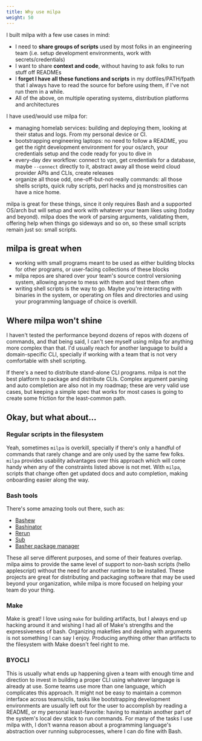 ```yaml
---
title: Why use milpa
weight: 50
---
```


I built milpa with a few use cases in mind:

- I need to **share groups of scripts** used by most folks in an engineering team (i.e. setup development environments, work with secrets/credentials)
- I want to share **context and code**, without having to ask folks to run stuff off READMEs
- I **forget I have all these functions and scripts** in my dotfiles/PATH/fpath that I always have to read the source for before using them, if I've not run them in a while.
- All of the above, on multiple operating systems, distribution platforms and architectures

I have used/would use milpa for:

- managing homelab services: building and deploying them, looking at their status and logs. From my personal device or CI.
- bootstrapping engineering laptops: no need to follow a README, you get the right development environment for your os/arch, your credentials setup and the code ready for you to dive in
- every-day dev workflow: connect to vpn, get credentials for a database, maybe `--connect` directly to it, abstract away all those weird cloud provider APIs and CLIs, create releases
- organize all those odd, one-off-but-not-really commands: all those shells scripts, quick ruby scripts, perl hacks and jq monstrosities can have a nice home.

milpa is great for these things, since it only requires Bash and a supported OS/arch but will setup and work with whatever your team likes using (today and beyond). milpa does the work of parsing arguments, validating them, offering help when things go sideways and so on, so these small scripts remain just so: small scripts.

## milpa is great when

- working with small programs meant to be used as either building blocks for other programs, or user-facing collections of these blocks
- milpa repos are shared over your team's source control versioning system, allowing anyone to mess with them and test them often
- writing shell scripts is the way to go. Maybe you're interacting with binaries in the system, or operating on files and directories and using your programming language of choice is overkill.

## Where milpa won't shine

I haven't tested the performance beyond dozens of repos with dozens of commands, and that being said, I can't see myself using milpa for anything more complex than that. I'd usually reach for another language to build a domain-specific CLI, specially if working with a team that is not very comfortable with shell scripting.

If there's a need to distribute stand-alone CLI programs. milpa is not the best platform to package and distribute CLIs. Complex argument parsing and auto completion are also not in my roadmap; these are very valid use cases, but keeping a simple spec that works for most cases is going to create some friction for the least-common path.


## Okay, but what about...

### Regular scripts in the filesystem

Yeah, sometimes `milpa` is overkill, specially if there's only a handful of commands that rarely change and are only used by the same few folks. `milpa` provides usability advantages over this approach which will come handy when any of the constraints listed above is not met. With `milpa`, scripts that change often get updated docs and auto completion, making onboarding easier along the way.

### Bash tools

There's some amazing tools out there, such as:

- [Bashew](https://github.com/pforret/bashew)
- [Bashinator](http://bashinator.org/)
- [Rerun](http://rerun.github.io/rerun/)
- [Sub](https://github.com/basecamp/sub)
- [Basher package manager](https://github.com/basherpm/basher)

These all serve different purposes, and some of their features overlap. milpa aims to provide the same level of support to non-bash scripts (hello applescript) without the need for another runtime to be installed. These projects are great for distributing and packaging software that may be used beyond your organization, while milpa is more focused on helping your team do your thing.

### Make

Make is great! I love using `make` for building artifacts, but I always end up hacking around it and wishing I had all of Make's strengths and the expressiveness of bash. Organizing makefiles and dealing with arguments is not something I can say I enjoy. Producing anything other than artifacts to the filesystem with Make doesn't feel right to me.

### BYOCLI

This is usually what ends up happening given a team with enough time and direction to invest in building a proper CLI using whatever language is already at use. Some teams use more than one language, which complicates this approach. It might not be easy to maintain a common interface across teams/clis, tasks like bootstrapping development environments are usually left out for the user to accomplish by reading a README, or my personal least-favorite: having to maintain another part of the system's local dev stack to run commands. For many of the tasks I use milpa with, I don't wanna reason about a programming language's abstraction over running subprocesses, where I can do fine with Bash.

